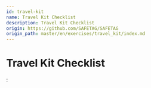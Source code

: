 ```yaml
---
id: travel-kit
name: Travel Kit Checklist
description: Travel Kit Checklist
origin: https://github.com/SAFETAG/SAFETAG
origin_path: master/en/exercises/travel_kit/index.md
---
```

# Travel Kit Checklist









:[](../references/footnotes.md)
